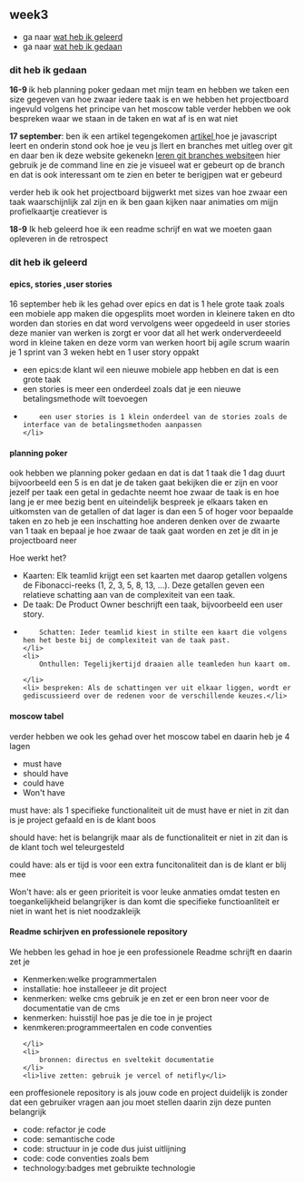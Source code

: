 <div class="week3 generalStyling">


<h2 id="week3">week3</h2>
<ul>
    <li>ga naar <a href="#geleerd3">wat heb ik geleerd</a></li>
    <li>ga naar <a href="#gedaan3">wat heb ik gedaan</a></li>
</ul>
<h3 id="gedaan3">dit heb ik gedaan</h3>
<p> <strong>
    16-9
</strong> ik heb planning poker gedaan met mijn team en hebben
    we taken een size gegeven van hoe zwaar iedere taak is en we hebben het
   projectboard ingevuld volgens het principe van het moscow table
verder hebben we ook bespreken waar we staan in de taken en wat af is en wat niet
</p>

<p><strong>17 september</strong>: ben ik een artikel tegengekomen
<a href="https://blog.jetbrains.com/webstorm/2024/07/how-to-learn-javascript/?ref=dailydev">artikel
</a>
    hoe je
    javascript leert en onderin stond ook hoe je veu js llert en branches met uitleg over git en daar ben ik deze website gekenekn
    <a href="https://learngitbranching.js.org/">leren git branches website</a>en
    hier gebruik je de command line en zie je visueel wat er gebeurt op de branch en dat is ook interessant om te zien en beter te berigjpen wat er gebeurd


</p>
<p>
verder heb ik ook het projectboard bijgwerkt met sizes van hoe zwaar een taak waarschijnlijk zal zijn en ik ben gaan kijken naar animaties om mijjn profielkaartje
    creatiever is
</p>

<p><strong>18-9</strong> Ik heb geleerd hoe ik een readme schrijf en wat we moeten gaan opleveren in de retrospect
</p>
<section>



<h3 id="geleerd3">dit heb ik geleerd    </h3>
<h4>epics, stories ,user stories</h4>
<p>
    16 september heb ik les gehad over epics en dat is 1 hele grote taak zoals een mobiele app maken
    die opgesplits moet worden in kleinere taken en dto worden dan stories en dat word vervolgens weer opgedeeld in user stories
    deze manier van werken is zorgt er voor dat all het werk onderverdeeeld word in kleine taken en deze vorm van werken hoort bij agile scrum
    waarin je 1 sprint van 3 weken hebt en 1 user story oppakt

</p>
<ul>
    <li>
        een epics:de klant wil een nieuwe mobiele app hebben en dat is een grote taak
    </li>
    <li>
        een stories is meer een onderdeel zoals dat je een nieuwe betalingsmethode wilt toevoegen
    </li>
    <li>

        een user stories is 1 klein onderdeel van de stories zoals de interface van de betalingsmethoden aanpassen
    </li>
</ul>
<p>


</p>

<h4>planning poker</h4>


<p>
    ook hebben we planning poker gedaan en dat is dat 1 taak die 1 dag duurt bijvoorbeeld een 5 is en dat je
    de taken gaat bekijken die er zijn en voor jezelf per taak een getal in gedachte neemt hoe zwaar de taak is en hoe lang je er mee bezig bent
    en uiteindelijk bespreek je elkaars taken en uitkomsten van de getallen of dat lager is dan een 5 of hoger voor bepaalde taken en
    zo heb je een inschatting hoe anderen denken over de zwaarte van 1 taak en bepaal je hoe zwaar de taak gaat worden en zet je dit in je projectboard neer

</p>
<p>
    Hoe werkt het?
</p>

<ul>
    <li>
        Kaarten: Elk teamlid krijgt een set kaarten met daarop getallen volgens de Fibonacci-reeks (1, 2, 3, 5, 8, 13, ...). Deze getallen geven een relatieve schatting aan van de complexiteit van een taak.
    </li>
    <li>
        De taak: De Product Owner beschrijft een taak, bijvoorbeeld een user story.
    </li>
    <li>

        Schatten: Ieder teamlid kiest in stilte een kaart die volgens hen het beste bij de complexiteit van de taak past.
    </li>
    <li>
        Onthullen: Tegelijkertijd draaien alle teamleden hun kaart om.

    </li>
    <li> bespreken: Als de schattingen ver uit elkaar liggen, wordt er gediscussieerd over de redenen voor de verschillende keuzes.</li>
</ul>


<h4>moscow tabel</h4>
<p>verder hebben we ook les gehad over het moscow tabel en daarin heb je 4 lagen

</p>
<ul>
    <li>must have</li>
    <li>should have</li>
    <li>could have</li>
    <li>Won't have</li>
</ul>
<p>must have: als 1 specifieke functionaliteit uit de must have er niet in zit dan is je project gefaald en is de klant boos</p>
<p>should have: het is belangrijk maar als de functionaliteit er niet in zit dan is de klant toch wel teleurgesteld</p>
<p>could have: als er tijd is voor een extra funcitonaliteit dan is de klant er blij mee</p>
<p>Won't have: als er geen prioriteit is voor leuke anmaties omdat testen en toegankelijkheid belangrijker is dan komt die specifieke functioanliteit er niet in want het is niet noodzakleijk</p>


<h4>Readme schirjven en professionele repository</h4>
<p>We hebben les gehad in hoe je een professionele Readme schrijft en daarin zet
    je
</p>
<ul>
    <li>
    Kenmerken:welke programmertalen
</li>
    <li>installatie: hoe installeeer je dit project</li>
    <li>kenmerken: welke cms gebruik je en zet er een bron neer voor de documentatie van de cms</li>
    <li>kenmerken: huisstijl hoe pas je die toe in je project</li>
    <li>kenmkeren:programmeertalen en code conventies

    </li>
    <li>
        bronnen: directus en sveltekit documentatie
    </li>
    <li>live zetten: gebruik je vercel of netifly</li>

</ul>

<p>
    een proffesionele repository is als jouw code en project duidelijk is zonder dat een gebruiker vragen aan jou moet stellen
    daarin zijn deze punten belangrijk
</p>
<ul>
    <li>code: refactor je code</li>
    <li>code: semantische code</li>
    <li>code: structuur in je code dus juist uitlijning </li>
    <li>code: code conventies zoals bem </li>
    <li>technology:badges met gebruikte technologie </li>
</ul>
</section>
</div>

